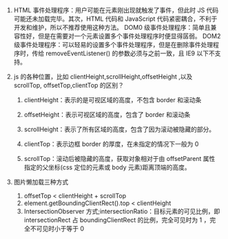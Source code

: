 1. HTML 事件处理程序：用户可能在元素刚出现就触发了事件，但此时 JS 代码可能还未加载完毕。其次，HTML 代码和 JavaScript 代码紧密耦合，不利于开发和维护，所以不推荐使用这种方法。
   DOM0 级事件处理程序：简单且兼容性好，但是在需要对一个元素设置多个事件处理程序时便显得孱弱。
   DOM2 级事件处理程序：可以轻易的设置多个事件处理程序，但是在删除事件处理程序时，传给 removeEventListener() 的参数必须与之前一致，且 IE9 以下不支持。

2. js 的各种位置，比如 clientHeight,scrollHeight,offsetHeight ,以及 scrollTop, offsetTop,clientTop 的区别？

   1. clientHeight：表示的是可视区域的高度，不包含 border 和滚动条

   2. offsetHeight：表示可视区域的高度，包含了 border 和滚动条

   3. scrollHeight：表示了所有区域的高度，包含了因为滚动被隐藏的部分。

   4. clientTop：表示边框 border 的厚度，在未指定的情况下一般为 0

   5. scrollTop：滚动后被隐藏的高度，获取对象相对于由 offsetParent 属性指定的父坐标(css 定位的元素或 body 元素)距离顶端的高度。

3. 图片懒加载三种方式
   1. offsetTop < clientHeight + scrollTop
   2. element.getBoundingClientRect().top < clientHeight
   3. IntersectionObserver 方式;intersectionRatio：目标元素的可见比例，即 intersectionRect 占 boundingClientRect 的比例，完全可见时为 1 ，完全不可见时小于等于 0
